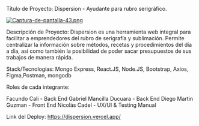 Título de Proyecto: Dispersion - Ayudante para rubro serigráfico.

[![Captura-de-pantalla-43.png](https://i.postimg.cc/Jz5HW68f/Captura-de-pantalla-43.png)](https://postimg.cc/sM1gYJvm)
 
Descripción de Proyecto: Dispersion es una herramienta web integral para facilitar a emprendedores del rubro de serigrafía y sublimación. Permite centralizar la información sobre métodos, recetas  y procedimientos del día a día, así como también la posibilidad de poder sacar presupuestos de sus trabajos de manera rápida.
 
Stack/Tecnologías: Mongo Express, React.JS, Node.JS, Bootstrap, Axios, Figma,Postman, mongodb
 
Roles de cada integrante:

Facundo Cali - Back End
Gabriel Mancilla Ducuara - Back End
Diego Martin Guzman - Front End
Nicolás Cadel - UX/UI & Testing Manual

Link del Deploy: https://dispersion.vercel.app/

